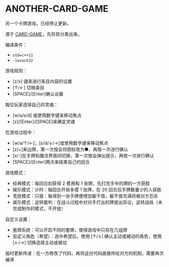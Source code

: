 # ANOTHER-CARD-GAME

另一个卡牌游戏，已经停止更新。

源于 [CARD-GAME](https://github.com/cyw580/CARD-GAME)，先将其分离出来。

编译条件：

- `std=c++11`
- `-lwsock32`

游戏规则：

- [z/x] 键来进行条目内容的设置
- [↑/←] 切换条目
- [SPACE]/[Enter]确认设置

每位玩家选择自己的灵魂：

- [w/a/s/d] 或使用数字键来移动焦点
- [z]/[Enter]/[SPACE]来确定灵魂

在游戏过程中：

- [w/a/↑/←]，[s/d/↓/→]或使用数字键来移动焦点
- [z/+]来出牌，第一次按会将图标改为●，再按一次进行确认
- [x/-]在手牌和魔法界面间切换，第一次按会弹出提示，再按一次进行确认
- [SPACE]/[Enter]两次来结束自己的回合

游戏模式：

- 经典模式：每回合初获得 2 费用和 1 张牌，先打完手中的牌的一方获胜
- 娱乐模式：计时：每回合开局多摸 1 张牌，在 20 回合后手牌数量少的人获胜
- 竞技模式：只狼：每得到一张手牌便增加躯干值，躯干值充满将被对方忍杀
- 娱乐模式：逆转裁判：在战斗过程中对对手打出的牌提出异议，逆转战局（未完成制作的模式，不开放）

自定义设置：

- 套牌系统：可以开启不同的套牌，使得游戏中只存在几组牌
- 自定义角色（希望）：选中希望后，使用 [↑/↓] 确认主动或被动的角色，使用 [←/→] 切换选择主动或被动

临时更新传递：在一方修改了代码，再将这份代码直接传给对方的机制，需要再次编译
